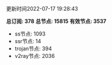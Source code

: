 更新时间2022-07-17 19:28:43

**总订阅: 378**
**总节点: 15815**
**有效节点: 3537**
- ss节点: 1093
- ssr节点: 14
- trojan节点: 394
- v2ray节点: 2036
